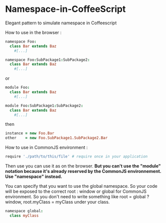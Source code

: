 Namespace-in-CoffeeScript
=========================

Elegant pattern to simulate namespace in Coffeescript

How to use in the browser :

```coffeescript
namespace Foo:
  class Bar extends Baz
    #[...]
```

```coffeescript
namespace Foo:SubPackage1:SubPackage2:
  class Bar extends Baz
    #[...]
```

or

```coffeescript
module Foo:
  class Bar extends Baz
    #[...]
```

```coffeescript
module Foo:SubPackage1:SubPackage2:
  class Bar extends Baz
    #[...]
```

then

```coffeescript
instance = new Foo.Bar
other    = new Foo.SubPackage1.SubPackage2.Bar
```

How to use in CommonJS environment :

```coffeescript
require './path/to/this/file' # require once in your application
```

Then use you can use it as on the browser. __But you can't use the "module" notation because it's already reserved by the CommonJS environnement. Use "namespace" instead.__

You can specify that you want to use the global namespace. So your code will be exposed to the correct root : window or global for CommonJS environment.
So you don't need to write something like root = global ? window, root.myClass = myClass under your class.

```coffeescript
namespace global:
  class myClass
```
